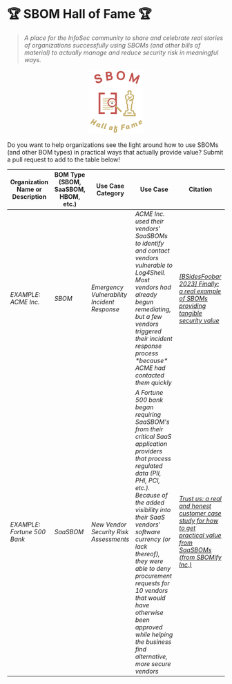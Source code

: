 # 🏆 SBOM Hall of Fame 🏆 
> *A place for the InfoSec community to share and celebrate real stories of organizations successfully using SBOMs (and other bills of material) to actually manage and reduce security risk in meaningful ways.*

<p align="center"><img src="https://github.com/communitysec/sbom-hall-of-fame/blob/main/SBOM%20Hall%20of%20Fame.png" width=25% height=25% /></p>

Do you want to help organizations see the light around how to use SBOMs (and other BOM types) in practical ways that actually provide value? Submit a pull request to add to the table below!

| **Organization Name or Description** | **BOM Type (SBOM, SaaSBOM, HBOM, etc.)** | **Use Case Category**                       | **Use Case**                                                                                                                                                                                                                                                                                                                                                                                                       | **Citation**                                                                                                                              |
| ------------------------------------ | ---------------------------------------- | ------------------------------------------- | ------------------------------------------------------------------------------------------------------------------------------------------------------------------------------------------------------------------------------------------------------------------------------------------------------------------------------------------------------------------------------------------------------------------ | ----------------------------------------------------------------------------------------------------------------------------------------- |
| *EXAMPLE: ACME Inc.*                 | *SBOM*                                   | *Emergency Vulnerability Incident Response* | *ACME Inc. used their vendors' SaaSBOMs to identify and contact vendors vulnerable to Log4Shell. Most vendors had already begun remediating, but a few vendors triggered their incident response process \*because\* ACME had contacted them quickly*                                                                                                                                                              | [*\[BSidesFoobar 2023\] Finally: a real example of SBOMs providing tangible security value*](https://www.youtube.com/watch?v=FAKEVIDEOID) |
| *EXAMPLE:  Fortune 500 Bank*         | *SaaSBOM*                                | *New Vendor Security Risk Assessments*      | *A Fortune 500 bank began requiring SaaSBOM's from their critical SaaS application providers that process regulated data (PII, PHI, PCI, etc.). Because of the added visibility into their SaaS vendors' software currency (or lack thereof), they were able to deny procurement requests for 10 vendors that would have otherwise been approved while helping the business find alternative, more secure vendors* | [*Trust us: a real and honest customer case study for how to get practical value from SaaSBOMs (from SBOMify Inc.)*](https://example.com) |
